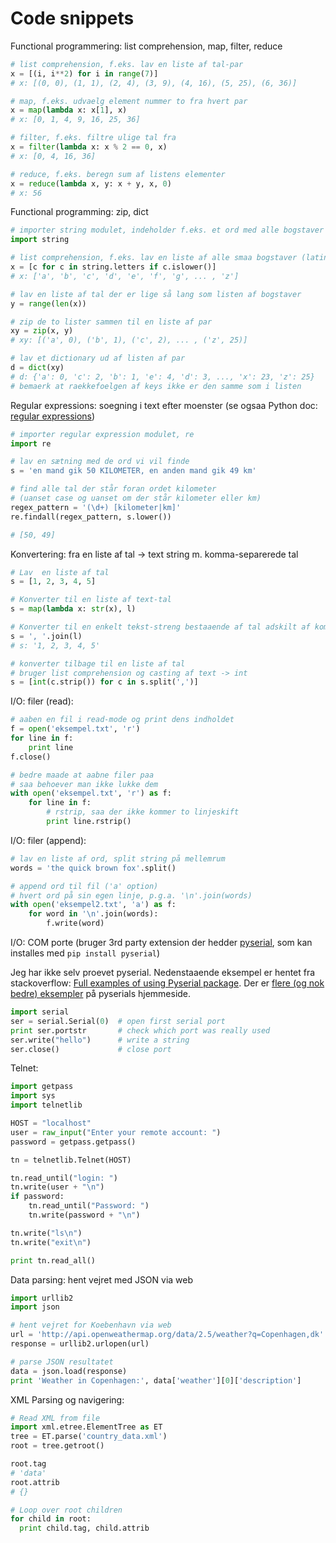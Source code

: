 # Code snippets

Functional programmering: list comprehension, map, filter, reduce

```python
# list comprehension, f.eks. lav en liste af tal-par
x = [(i, i**2) for i in range(7)]
# x: [(0, 0), (1, 1), (2, 4), (3, 9), (4, 16), (5, 25), (6, 36)]

# map, f.eks. udvaelg element nummer to fra hvert par
x = map(lambda x: x[1], x)
# x: [0, 1, 4, 9, 16, 25, 36]

# filter, f.eks. filtre ulige tal fra
x = filter(lambda x: x % 2 == 0, x)
# x: [0, 4, 16, 36]

# reduce, f.eks. beregn sum af listens elementer
x = reduce(lambda x, y: x + y, x, 0)
# x: 56
```

Functional programming: zip, dict

```python
# importer string modulet, indeholder f.eks. et ord med alle bogstaver
import string

# list comprehension, f.eks. lav en liste af alle smaa bogstaver (latinske)
x = [c for c in string.letters if c.islower()]
# x: ['a', 'b', 'c', 'd', 'e', 'f', 'g', ... , 'z']

# lav en liste af tal der er lige så lang som listen af bogstaver
y = range(len(x))

# zip de to lister sammen til en liste af par
xy = zip(x, y)
# xy: [('a', 0), ('b', 1), ('c', 2), ... , ('z', 25)]

# lav et dictionary ud af listen af par
d = dict(xy)
# d: {'a': 0, 'c': 2, 'b': 1, 'e': 4, 'd': 3, ..., 'x': 23, 'z': 25}
# bemaerk at raekkefoelgen af keys ikke er den samme som i listen
```

Regular expressions: soegning i text efter moenster (se ogsaa Python doc: [regular expressions](https://docs.python.org/2/library/re.html))

```python
# importer regular expression modulet, re
import re

# lav en sætning med de ord vi vil finde
s = 'en mand gik 50 KILOMETER, en anden mand gik 49 km'

# find alle tal der står foran ordet kilometer
# (uanset case og uanset om der står kilometer eller km)
regex_pattern = '(\d+) [kilometer|km]'
re.findall(regex_pattern, s.lower())

# [50, 49]
```

Konvertering: fra en liste af tal -> text string m. komma-separerede tal

```python
# Lav  en liste af tal
s = [1, 2, 3, 4, 5]

# Konverter til en liste af text-tal
s = map(lambda x: str(x), l)

# Konverter til en enkelt tekst-streng bestaaende af tal adskilt af komma
s = ', '.join(l)
# s: '1, 2, 3, 4, 5'

# konverter tilbage til en liste af tal
# bruger list comprehension og casting af text -> int
s = [int(c.strip()) for c in s.split(',')]
```

I/O: filer (read):

```python
# aaben en fil i read-mode og print dens indholdet
f = open('eksempel.txt', 'r')
for line in f:
	print line
f.close()

# bedre maade at aabne filer paa
# saa behoever man ikke lukke dem
with open('eksempel.txt', 'r') as f:
	for line in f:
		# rstrip, saa der ikke kommer to linjeskift
		print line.rstrip()
```

I/O: filer (append):

```python
# lav en liste af ord, split string på mellemrum
words = 'the quick brown fox'.split()

# append ord til fil ('a' option)
# hvert ord på sin egen linje, p.g.a. '\n'.join(words)
with open('eksempel2.txt', 'a') as f:
	for word in '\n'.join(words):
		f.write(word)
```

I/O: COM porte (bruger 3rd party extension der hedder [pyserial](http://pyserial.sourceforge.net/), som kan installes med `pip install pyserial`)

Jeg har ikke selv proevet pyserial. Nedenstaaende eksempel er hentet fra stackoverflow: [Full examples of using Pyserial package](http://stackoverflow.com/questions/676172/full-examples-of-using-pyserial-package). Der er [flere (og nok bedre) eksempler](http://pyserial.sourceforge.net/examples.html) på pyserials hjemmeside.

```python
import serial
ser = serial.Serial(0)  # open first serial port
print ser.portstr       # check which port was really used
ser.write("hello")      # write a string
ser.close()             # close port
```

Telnet:

```python
import getpass
import sys
import telnetlib

HOST = "localhost"
user = raw_input("Enter your remote account: ")
password = getpass.getpass()

tn = telnetlib.Telnet(HOST)

tn.read_until("login: ")
tn.write(user + "\n")
if password:
    tn.read_until("Password: ")
    tn.write(password + "\n")

tn.write("ls\n")
tn.write("exit\n")

print tn.read_all()
```

Data parsing: hent vejret med JSON via web

```python
import urllib2
import json

# hent vejret for Koebenhavn via web
url = 'http://api.openweathermap.org/data/2.5/weather?q=Copenhagen,dk'
response = urllib2.urlopen(url)

# parse JSON resultatet
data = json.load(response)
print 'Weather in Copenhagen:', data['weather'][0]['description']
```

XML Parsing og navigering:

```python
# Read XML from file
import xml.etree.ElementTree as ET
tree = ET.parse('country_data.xml')
root = tree.getroot()

root.tag
# 'data'
root.attrib
# {}

# Loop over root children
for child in root:
  print child.tag, child.attrib
```
